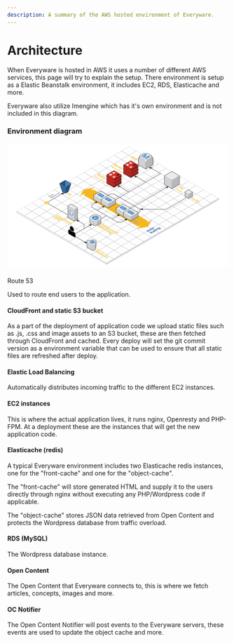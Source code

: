 ```yaml
---
description: A summary of the AWS hosted environment of Everyware.
---
```


# Architecture

When Everyware is hosted in AWS it uses a number of different AWS services, this page will try to explain the setup. There environment is setup as a Elastic Beanstalk environment, it includes EC2, RDS, Elasticache and more.

Everyware also utilize Imengine which has it's own environment and is not included in this diagram.

### Environment diagram

![](.gitbook/assets/everyware-example3.png)

#### 
Route 53

Used to route end users to the application.

#### CloudFront and static S3 bucket

As a part of the deployment of application code we upload static files such as .js, .css and image assets to an S3 bucket, these are then fetched through CloudFront and cached. Every deploy will set the git commit version as a environment variable that can be used to ensure that all static files are refreshed after deploy.

#### Elastic Load Balancing

Automatically distributes incoming traffic to the different EC2 instances.

#### EC2 instances

This is where the actual application lives, it runs nginx, Openresty and PHP-FPM. At a deployment these are the instances that will get the new application code.

#### Elasticache \(redis\)

A typical Everyware environment includes two Elasticache redis instances, one for the "front-cache" and one for the "object-cache". 

The "front-cache" will store generated HTML and supply it to the users directly through nginx without executing any PHP/Wordpress code if applicable. 

The "object-cache" stores JSON data retrieved from Open Content and protects the Wordpress database from traffic overload.

#### RDS \(MySQL\)

The Wordpress database instance.

#### Open Content

The Open Content that Everyware connects to, this is where we fetch articles, concepts, images and more.

#### OC Notifier

The Open Content Notifier will post events to the Everyware servers, these events are used to update the object cache and more.

